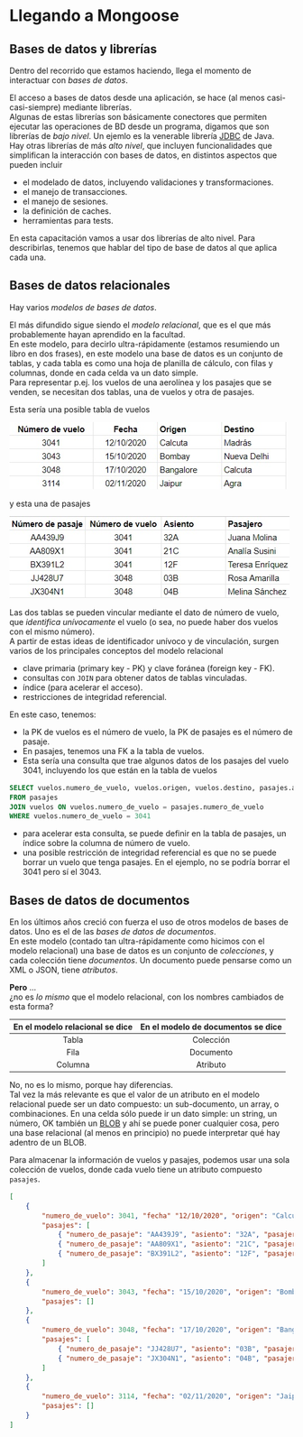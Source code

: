 # Llegando a Mongoose

## Bases de datos y librerías
Dentro del recorrido que estamos haciendo, llega el momento de interactuar con _bases de datos_.   

El acceso a bases de datos desde una aplicación, se hace (al menos casi-casi-siempre) mediante librerías.  
Algunas de estas librerías son básicamente conectores que permiten ejecutar las operaciones de BD desde un programa, digamos que son librerías de _bajo nivel_. Un ejemlo es la venerable librería [JDBC](https://www.javatpoint.com/java-jdbc) de Java.  
Hay otras librerías de más _alto nivel_, que incluyen funcionalidades que simplifican la interacción con bases de datos, en distintos aspectos que pueden incluir
- el modelado de datos, incluyendo validaciones y transformaciones.
- el manejo de transacciones.
- el manejo de sesiones.
- la definición de caches.
- herramientas para tests.

En esta capacitación vamos a usar dos librerías de alto nivel. Para describirlas, tenemos que hablar del tipo de base de datos al que aplica cada una.


## Bases de datos relacionales
Hay varios _modelos de bases de datos_.  

El más difundido sigue siendo el _modelo relacional_, que es el que más probablemente hayan aprendido en la facultad.  
En este modelo, para decirlo ultra-rápidamente (estamos resumiendo un libro en dos frases), en este modelo una base de datos es un conjunto de tablas, y cada tabla es como una hoja de planilla de cálculo, con filas y columnas, donde en cada celda va un dato simple.  
Para representar p.ej. los vuelos de una aerolínea y los pasajes que se venden, se necesitan dos tablas, una de vuelos y otra de pasajes.

Esta sería una posible tabla de vuelos

![tabla de vuelos](./images/vuelos.jpg)

y esta una de pasajes

![tabla de pasajes](./images/pasajes.jpg)

Las dos tablas se pueden vincular mediante el dato de número de vuelo, que _identifica unívocamente_ el vuelo (o sea, no puede haber dos vuelos con el mismo número).  
A partir de estas ideas de identificador unívoco y de vinculación, surgen varios de los principales conceptos del modelo relacional
- clave primaria (primary key - PK) y clave foránea (foreign key - FK).
- consultas con `JOIN` para obtener datos de tablas vinculadas.
- índice (para acelerar el acceso).
- restricciones de integridad referencial.

En este caso, tenemos:
- la PK de vuelos es el número de vuelo, la PK de pasajes es el número de pasaje.
- En pasajes, tenemos una FK a la tabla de vuelos.
- Esta sería una consulta que trae algunos datos de los pasajes del vuelo 3041, incluyendo los que están en la tabla de vuelos
``` sql
SELECT vuelos.numero_de_vuelo, vuelos.origen, vuelos.destino, pasajes.asiento
FROM pasajes
JOIN vuelos ON vuelos.numero_de_vuelo = pasajes.numero_de_vuelo
WHERE vuelos.numero_de_vuelo = 3041
``` 
- para acelerar esta consulta, se puede definir en la tabla de pasajes, un índice sobre la columna de número de vuelo.
- una posible restricción de integridad referencial es que no se puede borrar un vuelo que tenga pasajes. En el ejemplo, no se podría borrar el 3041 pero sí el 3043.


## Bases de datos de documentos
En los últimos años creció con fuerza el uso de otros modelos de bases de datos.
Uno es el de las _bases de datos de documentos_.  
En este modelo (contado tan ultra-rápidamente como hicimos con el modelo relacional) una base de datos es un conjunto de _colecciones_, y cada colección tiene _documentos_. Un documento puede pensarse como un XML o JSON, tiene _atributos_.

**Pero** ...  
¿no es _lo mismo_ que el modelo relacional, con los nombres cambiados de esta forma?

| En el modelo relacional se dice | En el modelo de documentos se dice |
| :---: | :---: |
| Tabla | Colección |
| Fila | Documento |
| Columna | Atributo |

No, no es lo mismo, porque hay diferencias.  
Tal vez la más relevante es que el valor de un atributo en el modelo relacional puede ser un dato compuesto: un sub-documento, un array, o combinaciones. En una celda sólo puede ir un dato simple: un string, un número, OK también un [BLOB](https://en.wikipedia.org/wiki/Binary_large_object) y ahí se puede poner cualquier cosa, pero una base relacional (al menos en principio) no puede interpretar qué hay adentro de un BLOB.

Para almacenar la información de vuelos y pasajes, podemos usar una sola colección de vuelos, donde cada vuelo tiene un atributo compuesto `pasajes`.

``` json
[
    {
        "numero_de_vuelo": 3041, "fecha" "12/10/2020", "origen": "Calcuta", "destino": "Madrás",
        "pasajes": [
            { "numero_de_pasaje": "AA439J9", "asiento": "32A", "pasajero": "Juana Molina" },
            { "numero_de_pasaje": "AA809X1", "asiento": "21C", "pasajero": "Analía Susini" },
            { "numero_de_pasaje": "BX391L2", "asiento": "12F", "pasajero": "Teresa Enríquez" }
        ]
    },
    {
        "numero_de_vuelo": 3043, "fecha": "15/10/2020", "origen": "Bombay", "destino": "Nueva Delhi", 
        "pasajes": []
    },
    {
        "numero_de_vuelo": 3048, "fecha": "17/10/2020", "origen": "Bangalore", "destino": "Calcuta",
        "pasajes": [
            { "numero_de_pasaje": "JJ428U7", "asiento": "03B", "pasajero": "Rosa Amarilla" },
            { "numero_de_pasaje": "JX304N1", "asiento": "04B", "pasajero": "Melina Sánchez" }
        ]
    },
    {
        "numero_de_vuelo": 3114, "fecha": "02/11/2020", "origen": "Jaipur", "destino": "Agra", 
        "pasajes": []
    }
]
``` 

